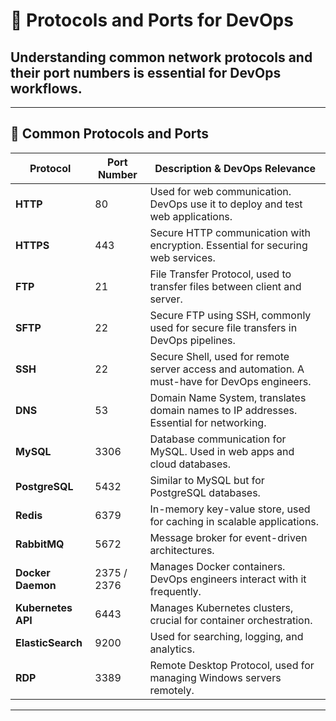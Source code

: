 # 📡 Protocols and Ports for DevOps

## Understanding common network protocols and their port numbers is essential for DevOps workflows.

---

## 🔑 Common Protocols and Ports

| Protocol | Port Number | Description & DevOps Relevance |
|----------|------------|--------------------------------|
| **HTTP** | 80 | Used for web communication. DevOps use it to deploy and test web applications. |
| **HTTPS** | 443 | Secure HTTP communication with encryption. Essential for securing web services. |
| **FTP** | 21 | File Transfer Protocol, used to transfer files between client and server. |
| **SFTP** | 22 | Secure FTP using SSH, commonly used for secure file transfers in DevOps pipelines. |
| **SSH** | 22 | Secure Shell, used for remote server access and automation. A must-have for DevOps engineers. |
| **DNS** | 53 | Domain Name System, translates domain names to IP addresses. Essential for networking. |
| **MySQL** | 3306 | Database communication for MySQL. Used in web apps and cloud databases. |
| **PostgreSQL** | 5432 | Similar to MySQL but for PostgreSQL databases. |
| **Redis** | 6379 | In-memory key-value store, used for caching in scalable applications. |
| **RabbitMQ** | 5672 | Message broker for event-driven architectures. |
| **Docker Daemon** | 2375 / 2376 | Manages Docker containers. DevOps engineers interact with it frequently. |
| **Kubernetes API** | 6443 | Manages Kubernetes clusters, crucial for container orchestration. |
| **ElasticSearch** | 9200 | Used for searching, logging, and analytics. |
| **RDP** | 3389 | Remote Desktop Protocol, used for managing Windows servers remotely. |

---
